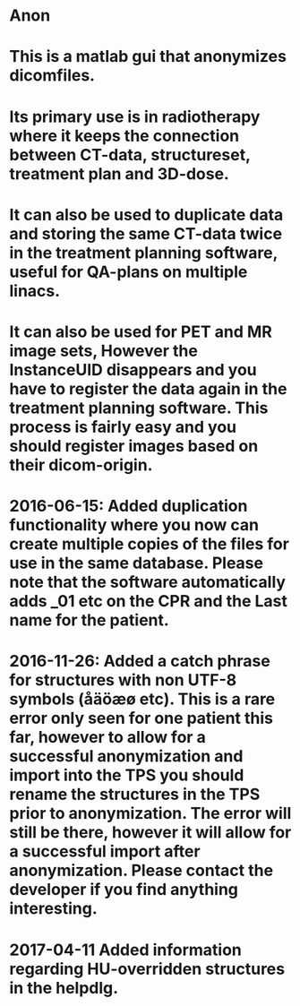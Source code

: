 # Anon
# This is a matlab gui that anonymizes dicomfiles. 
# Its primary use is in radiotherapy where it keeps the connection between CT-data, structureset, treatment plan and 3D-dose. 
# It can also be used to duplicate data and storing the same CT-data twice in the treatment planning software, useful for QA-plans on multiple linacs.
# It can also be used for PET and MR image sets, However the InstanceUID disappears and you have to register the data again in the treatment planning software. This process is fairly easy and you should register images based on their dicom-origin.  
# 2016-06-15: Added duplication functionality where you now can create multiple copies of the files for use in the same database. Please note that the software automatically adds _01 etc on the CPR and the Last name for the patient.  
# 2016-11-26: Added a catch phrase for structures with non UTF-8 symbols (åäöæø etc). This is a rare error only seen for one patient this far, however to allow for a successful anonymization and import into the TPS you should rename the structures in the TPS prior to anonymization. The error will still be there, however it will allow for a successful import after anonymization. Please contact the developer if you find anything interesting. 
# 2017-04-11 Added information regarding HU-overridden structures in the helpdlg. 
